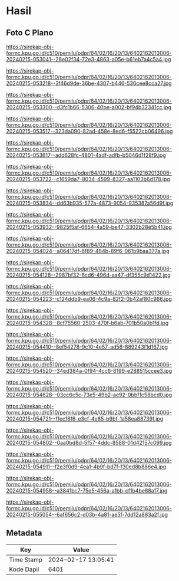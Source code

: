 # Hasil

## Foto C Plano

https://sirekap-obj-formc.kpu.go.id/c510/pemilu/pdpr/64/02/16/20/13/6402162013006-20240215-053041--28e02f34-72e3-4863-a05e-b61eb7a4c5a4.jpg

https://sirekap-obj-formc.kpu.go.id/c510/pemilu/pdpr/64/02/16/20/13/6402162013006-20240215-053218--3f46d9de-36be-4307-b446-536cee8cca27.jpg

https://sirekap-obj-formc.kpu.go.id/c510/pemilu/pdpr/64/02/16/20/13/6402162013006-20240215-053300--d3fc1b66-5306-40be-a002-bf94b32341cc.jpg

https://sirekap-obj-formc.kpu.go.id/c510/pemilu/pdpr/64/02/16/20/13/6402162013006-20240215-053517--323da090-82ad-458e-8ed6-f5522cb06496.jpg

https://sirekap-obj-formc.kpu.go.id/c510/pemilu/pdpr/64/02/16/20/13/6402162013006-20240215-053617--add628fc-4801-4adf-adfb-b5046d1f28f9.jpg

https://sirekap-obj-formc.kpu.go.id/c510/pemilu/pdpr/64/02/16/20/13/6402162013006-20240215-053722--c1659da7-8034-4599-8327-aa1103b6d178.jpg

https://sirekap-obj-formc.kpu.go.id/c510/pemilu/pdpr/64/02/16/20/13/6402162013006-20240215-053834--dd63b935-577a-4873-9054-935387a56d9f.jpg

https://sirekap-obj-formc.kpu.go.id/c510/pemilu/pdpr/64/02/16/20/13/6402162013006-20240215-053932--9825f5af-6654-4a59-be47-3302b28e5b41.jpg

https://sirekap-obj-formc.kpu.go.id/c510/pemilu/pdpr/64/02/16/20/13/6402162013006-20240215-054024--a06417df-6f89-484b-89f6-061b9baa377a.jpg

https://sirekap-obj-formc.kpu.go.id/c510/pemilu/pdpr/64/02/16/20/13/6402162013006-20240215-054128--2987bf32-6cd6-496d-aa47-df355c9d1422.jpg

https://sirekap-obj-formc.kpu.go.id/c510/pemilu/pdpr/64/02/16/20/13/6402162013006-20240215-054223--c124ddb9-ea06-4c9a-82f2-0b42af80c966.jpg

https://sirekap-obj-formc.kpu.go.id/c510/pemilu/pdpr/64/02/16/20/13/6402162013006-20240215-054328--8cf75560-2503-470f-b6ab-701b50a0b1fd.jpg

https://sirekap-obj-formc.kpu.go.id/c510/pemilu/pdpr/64/02/16/20/13/6402162013006-20240215-054410--8ef54278-9c10-4e57-ad56-889243f1d167.jpg

https://sirekap-obj-formc.kpu.go.id/c510/pemilu/pdpr/64/02/16/20/13/6402162013006-20240215-054520--34ed384a-0f94-4cc6-8199-e288515ccee3.jpg

https://sirekap-obj-formc.kpu.go.id/c510/pemilu/pdpr/64/02/16/20/13/6402162013006-20240215-054628--03cc6c5c-73e5-49b2-ae92-0bbf1c58bcd0.jpg

https://sirekap-obj-formc.kpu.go.id/c510/pemilu/pdpr/64/02/16/20/13/6402162013006-20240215-054721--f1ec18f6-e3cf-4e85-b9bf-1a58ea88739f.jpg

https://sirekap-obj-formc.kpu.go.id/c510/pemilu/pdpr/64/02/16/20/13/6402162013006-20240215-054802--0aa0bd8d-5f57-4ddc-8588-01d42157c099.jpg

https://sirekap-obj-formc.kpu.go.id/c510/pemilu/pdpr/64/02/16/20/13/6402162013006-20240215-054911--f2e3f0d9-4ea1-4b9f-bd7f-f30ed8b886e4.jpg

https://sirekap-obj-formc.kpu.go.id/c510/pemilu/pdpr/64/02/16/20/13/6402162013006-20240215-054958--a3841bc7-75e5-456a-a1bb-cf1b4be88a17.jpg

https://sirekap-obj-formc.kpu.go.id/c510/pemilu/pdpr/64/02/16/20/13/6402162013006-20240215-055054--6af656c2-d03b-4a81-ae5f-7dd12a883a2f.jpg


## Metadata

| Key        | Value               |
| ---------- | ------------------- |
| Time Stamp | 2024-02-17 13:05:41 |
| Kode Dapil | 6401                |




